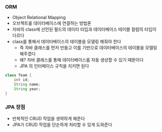 ### ORM

- Object Relational Mapping
- 오브젝트를 데이터베이스에 연결하는 방법론
- 자바의 class에 선언된 필드의 데이터 타입과 데이터베이스 테이블 컬럼의 타입이 다르다
- class를 통해서 데이터베이스의 테이블을 모델링 해줘야 한다
    - 즉 자바 클래스를 먼저 만들고 이를 기반으로 데이터베이스의 테이블을 모델링 해주겠다
    - 왜? 자바 클래스를 통해 데이터베이스를 자동 생성할 수 있기 때문이다
    - JPA 의 인터페이스 규칙을 지키면 된다

```java
class Team {
	int id;
    String name;
    String year;
}
```

### JPA 장점

- 반복적인 CRUD 작업을 생략하게 해준다
- JPA가 CRUD 작업을 단순하게 처리할 수 있게 도와준다
